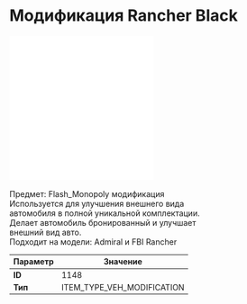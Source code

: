 # Модификация Rancher Black

![Item Image](../img/1148.webp?raw=true)

Предмет: Flash_Monopoly модификация<br>Используется для улучшения внешнего вида<br>автомобиля в полной уникальной комплектации.<br>Делает автомобиль бронированный и улучшает<br>внешний вид авто.<br>Подходит на модели: Admiral и FBI Rancher


| Параметр | Значение |
|----------|----------|
| **ID** | 1148 |
| **Тип** | ITEM_TYPE_VEH_MODIFICATION |

